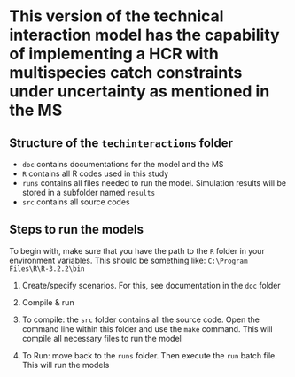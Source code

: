# This version of the technical interaction model has the capability of implementing a HCR with multispecies catch constraints under uncertainty as mentioned in the MS

## Structure of the `techinteractions` folder
- `doc` contains documentations for the model and the MS
- `R` contains all R codes used in this study
- `runs` contains all files needed to run the model. Simulation results will be stored in a subfolder named `results`
- `src` contains all source codes

## Steps to run the models

To begin with, make sure that you have the path to the `R` folder in your environment variables. This should be something like: `C:\Program Files\R\R-3.2.2\bin`

1. Create/specify scenarios. For this, see documentation in the `doc` folder

2. Compile & run 
  1. To compile: the `src` folder contains all the source code. Open the command line within this folder and use the `make` command. This will compile all necessary files to run the model
  2. To Run: move back to the `runs` folder. Then execute the `run` batch file. This will run the models
